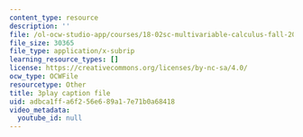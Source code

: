 ```yaml
---
content_type: resource
description: ''
file: /ol-ocw-studio-app/courses/18-02sc-multivariable-calculus-fall-2010/adbca1ffa6f256e689a17e71b0a68418_6T13yRjtd-o.vtt
file_size: 30365
file_type: application/x-subrip
learning_resource_types: []
license: https://creativecommons.org/licenses/by-nc-sa/4.0/
ocw_type: OCWFile
resourcetype: Other
title: 3play caption file
uid: adbca1ff-a6f2-56e6-89a1-7e71b0a68418
video_metadata:
  youtube_id: null
---
```

